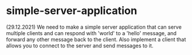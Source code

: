 # simple-server-application

(29.12.2021) We need to make a simple server application that can serve multiple clients and can respond with 'world' to a 'hello' message, and forward any other message back to the client. Also implement a client that allows you to connect to the server and send messages to it.
